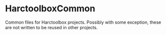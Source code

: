 # HarctoolboxCommon
Common files for Harctoolbox projects.
Possibly with some exception, these are not written to be reused in other projects.
